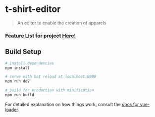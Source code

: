# t-shirt-editor

> An editor to enable the creation of apparels

### Feature List for project [Here!](https://github.com/Doc-Han/T-Shirt-Editor/blob/master/TODO.md)

## Build Setup

``` bash
# install dependencies
npm install

# serve with hot reload at localhost:8080
npm run dev

# build for production with minification
npm run build
```

For detailed explanation on how things work, consult the [docs for vue-loader](http://vuejs.github.io/vue-loader).
